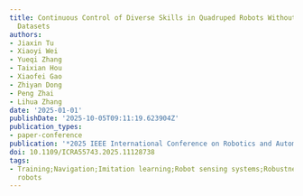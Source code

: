 ```yaml
---
title: Continuous Control of Diverse Skills in Quadruped Robots Without Complete Expert
  Datasets
authors:
- Jiaxin Tu
- Xiaoyi Wei
- Yueqi Zhang
- Taixian Hou
- Xiaofei Gao
- Zhiyan Dong
- Peng Zhai
- Lihua Zhang
date: '2025-01-01'
publishDate: '2025-10-05T09:11:19.623904Z'
publication_types:
- paper-conference
publication: '*2025 IEEE International Conference on Robotics and Automation (ICRA)*'
doi: 10.1109/ICRA55743.2025.11128738
tags:
- Training;Navigation;Imitation learning;Robot sensing systems;Robustness;Trajectory;Quadrupedal
  robots
---
```

